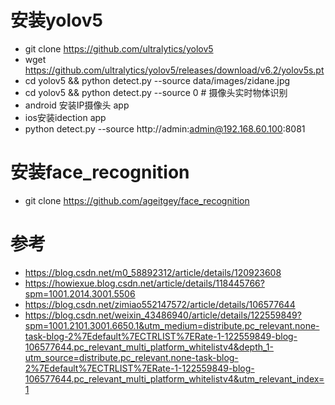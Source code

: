 # 安装yolov5

- git clone https://github.com/ultralytics/yolov5
- wget https://github.com/ultralytics/yolov5/releases/download/v6.2/yolov5s.pt
- cd yolov5 && python detect.py --source data/images/zidane.jpg
- cd yolov5 && python detect.py --source 0 # 摄像头实时物体识别
- android 安装IP摄像头 app
- ios安装idection app
- python detect.py --source http://admin:admin@192.168.60.100:8081

# 安装face_recognition

- git clone https://github.com/ageitgey/face_recognition

# 参考

- https://blog.csdn.net/m0_58892312/article/details/120923608
- https://howiexue.blog.csdn.net/article/details/118445766?spm=1001.2014.3001.5506
- https://blog.csdn.net/zimiao552147572/article/details/106577644
- https://blog.csdn.net/weixin_43486940/article/details/122559849?spm=1001.2101.3001.6650.1&utm_medium=distribute.pc_relevant.none-task-blog-2%7Edefault%7ECTRLIST%7ERate-1-122559849-blog-106577644.pc_relevant_multi_platform_whitelistv4&depth_1-utm_source=distribute.pc_relevant.none-task-blog-2%7Edefault%7ECTRLIST%7ERate-1-122559849-blog-106577644.pc_relevant_multi_platform_whitelistv4&utm_relevant_index=1